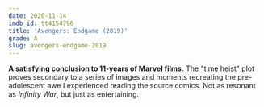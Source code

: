 ```yaml
---
date: 2020-11-14
imdb_id: tt4154796
title: 'Avengers: Endgame (2019)'
grade: A
slug: avengers-endgame-2019
---
```


**A satisfying conclusion to 11-years of Marvel films.** The "time heist" plot proves secondary to a series of images and moments recreating the pre-adolescent awe I experienced reading the source comics. Not as resonant as <span data-imdb-id="tt4154756">_Infinity War_</span>, but just as entertaining.